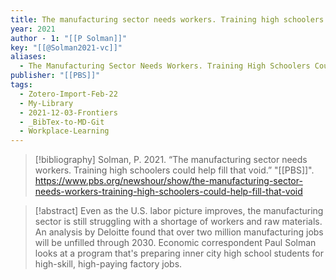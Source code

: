 ```yaml
---
title: The manufacturing sector needs workers. Training high schoolers could help fill that void
year: 2021
author - 1: "[[P Solman]]"
key: "[[@Solman2021-vc]]"
aliases:
  - The Manufacturing Sector Needs Workers. Training High Schoolers Could Help Fill That Void
publisher: "[[PBS]]"
tags:
  - Zotero-Import-Feb-22
  - My-Library
  - 2021-12-03-Frontiers
  - _BibTex-to-MD-Git
  - Workplace-Learning
---
```


> [!bibliography]
> Solman, P. 2021. “The manufacturing sector needs workers. Training high schoolers could help fill that void.” "[[PBS]]". https://www.pbs.org/newshour/show/the-manufacturing-sector-needs-workers-training-high-schoolers-could-help-fill-that-void

> [!abstract]
> Even as the U.S. labor picture improves, the manufacturing sector is still struggling with a shortage of workers and raw materials. An analysis by Deloitte found that over two million manufacturing jobs will be unfilled through 2030. Economic correspondent Paul Solman looks at a program that's preparing inner city high school students for high-skill, high-paying factory jobs.
